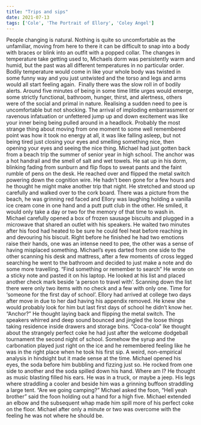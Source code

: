 ```yaml
---
title: "Trips and sips"
date: 2021-07-13
tags: ['Cole', 'The Portrait of Ellory', 'Coley Angel']
---
```


People changing is natural. Nothing is quite so uncomfortable as the unfamiliar, moving from here to there it can be difficult to snap into a body with braces or blink into an outfit with a popped collar. The changes in temperature take getting used to, Michaels dorm was persistently warm and humid, but the past was all different temperatures in no particular order. Bodily temperature would come in like your whole body was twisted in some funny way and you just untwisted and the torso and legs and arms would all start feeling again.  Finally there was the slow roll in of bodily alerts. Around five minutes of being in some time little urges would emerge, some strictly functional, bathroom, hunger, thirst, and alertness, others were of the social and primal in nature. Realising a sudden need to pee is uncomfortable but not shocking. The arrival of imploding embarrassment or ravenous infatuation or unfettered jump up and down excitement was like your inner being being pulled around in a headlock. Probably the most strange thing about moving from one moment to some well remembered point was how it took no energy at all, it was like falling asleep, but not being tired just closing your eyes and smelling something nice, then opening your eyes and seeing the nice thing. Michael had just gotten back from a beach trip the summer of senior year in high school. The anchor was a hot handrail and the smell of salt and wet towels. He sat up in his dorm, blinking fading from sunburn and flip flops to sweat pants and the faint rumble of pens on the desk. He reached over and flipped the metal switch powering down the cognition wire. He hadn’t been gone for a few hours and he thought he might make another trip that night. He stretched and stood up carefully and walked over to the cork board. There was a picture from the beach, he was grinning red faced and Ellory was laughing holding a vanilla ice cream cone in one hand and a putt putt club in the other. He smiled, it would only take a day or two for the memory of that time to wash in. Michael carefully opened a box of frozen sausage biscuits and plugged in a microwave that shared an outlet with his speakers. He waited two minutes after his food had heated to be sure he could feel heat before reaching in and devouring his biscuit. Right before he finished he had two emotions raise their hands, one was an intense need to pee, the other was a sense of having misplaced something. Michael’s eyes darted from one side to the other scanning his desk and mattress, after a few moments of cross legged searching he went to the bathroom and decided to just make a note and do some more travelling. “Find something or remember to search” He wrote on a sticky note and pasted it on his laptop. He looked at his list and placed another check mark beside ‘a person to travel with’. Scanning down the list there were only two items with no check and a few with only one. Time for ‘someone for the first day of school’. Ellory had arrived at college two days after move in due to her dad having his appendix removed. He knew she would probably look for him but last first days of school he didn’t know her. “Anchor?” He thought laying back and flipping the metal switch. The speakers whirred and deep sound bounced and jingled the loose things taking residence inside drawers and storage bins. “Coca-cola” Ike thought about the strangely perfect coke he had just after the welcome dodgeball tournament the second night of school. Somehow the syrup and the carbonation played just right on the ice and he remembered feeling like he was in the right place when he took his first sip. A weird, non-empirical analysis in hindsight but it made sense at the time. Michael opened his eyes, the soda before him bubbling and fizzing just so. He rocked from one side to another and the soda spilled down his hand. Where am I? He thought as music blasting filled his ears. He was in a truck, or maybe a jeep. His legs where straddling a cooler and beside him was a grinning buffoon straddling a large tent. “Are we going camping?” Michael asked the foon, “Hell yeah brother” said the foon holding out a hand for a high five. Michael extended an elbow and the subsequent whap made him spill more of his perfect coke on the floor. Michael after only a minute or two was overcome with the feeling he was not where he should be.

